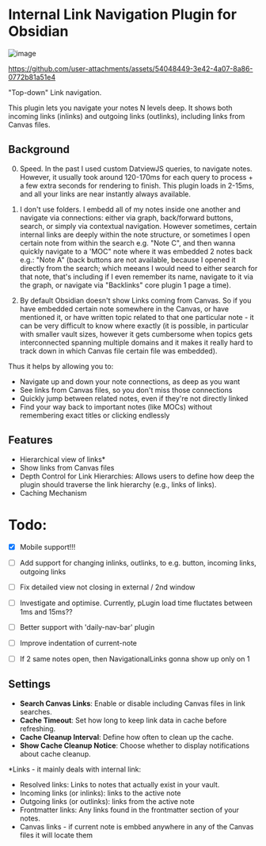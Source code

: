 # Internal Link Navigation Plugin for Obsidian

![image](https://github.com/user-attachments/assets/25f57e8f-e3ae-4925-b41c-6206845504ae)


https://github.com/user-attachments/assets/54048449-3e42-4a07-8a86-0772b81a51e4


"Top-down" Link navigation.

This plugin lets you navigate your notes N levels deep. It shows both incoming links (inlinks) and outgoing links (outlinks), including links from Canvas files.


## Background

0. Speed. In the past I used custom DatviewJS queries, to navigate notes. However, it usually took around 120-170ms for each query to process + a few extra seconds for rendering to finish. This plugin loads in 2-15ms, and all your links are near instantly always available.

1. I don't use folders. I embedd all of my notes inside one another and navigate via connections: either via graph, back/forward buttons, search, or simply via contextual navigation. However sometimes, certain internal links are deeply within the note structure, or sometimes I open certain note from within the search e.g. "Note C", and then wanna quickly navigate to a 'MOC" note where it was embedded 2 notes back e.g.: "Note A" (back buttons are not available, because I opened it directly from the search; which meeans I would need to either search for that note, that's including if I even remember its name, navigate to it via the graph, or navigate via "Backlinks" core plugin 1 page a time).  

2. By default Obsidian doesn't show Links coming from Canvas. So if you have embedded certain note somewhere in the Canvas, or have mentioned it, or have written topic related to that one particular note - it can be very difficult to know where exactly (it is possible, in particular with smaller vault sizes, however it gets cumbersome when topics gets interconnected spanning multiple domains and it makes it really hard to track down in which Canvas file certain file was embedded).  

Thus it helps by allowing you to:  

- Navigate up and down your note connections, as deep as you want
- See links from Canvas files, so you don't miss those connections
- Quickly jump between related notes, even if they're not directly linked
- Find your way back to important notes (like MOCs) without remembering exact titles or clicking endlessly


## Features

- Hierarchical view of links*
- Show links from Canvas files
- Depth Control for Link Hierarchies: Allows users to define how deep the plugin should traverse the link hierarchy (e.g., links of links).
- Caching Mechanism

# Todo:

- [x] Mobile support!!!
- [ ] Add support for changing inlinks, outlinks, to e.g. button, incoming links, outgoing links
- [ ] Fix detailed view not closing in external / 2nd window 
- [ ] Investigate and optimise. Currently, pLugin load time fluctates between 1ms and 15ms??
- [ ] Better support with 'daily-nav-bar' plugin
- [ ] Improve indentation of current-note
- [ ] If 2 same notes open, then NavigationalLinks gonna show up only on 1 


## Settings

- **Search Canvas Links**: Enable or disable including Canvas files in link searches.
- **Cache Timeout**: Set how long to keep link data in cache before refreshing.
- **Cache Cleanup Interval**: Define how often to clean up the cache.
- **Show Cache Cleanup Notice**: Choose whether to display notifications about cache cleanup.


*Links - it mainly deals with internal link:
- Resolved links: Links to notes that actually exist in your vault.
- Incoming links (or inlinks): links to the active note
- Outgoing links (or outlinks): links from the active note
- Frontmatter links: Any links found in the frontmatter section of your notes.
- Canvas links - if current note is embbed anywhere in any of the Canvas files it will locate them

